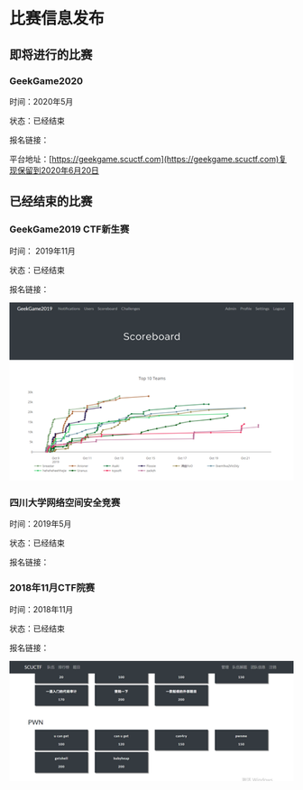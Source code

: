 # 比赛信息发布

## 即将进行的比赛

### GeekGame2020

时间：2020年5月

状态：已经结束

报名链接：

平台地址：[https://geekgame.scuctf.com](https://geekgame.scuctf.com)复现保留到2020年6月20日

## 已经结束的比赛

### GeekGame2019 CTF新生赛

时间： 2019年11月

状态：已经结束

报名链接：

![image-20200430111331115](./img/201911.png)

### 四川大学网络空间安全竞赛

时间：2019年5月

状态：已经结束

报名链接：

### 2018年11月CTF院赛

时间：2018年11月

状态：已经结束

报名链接：

![image-20200430111646219](./img/201811.png)
